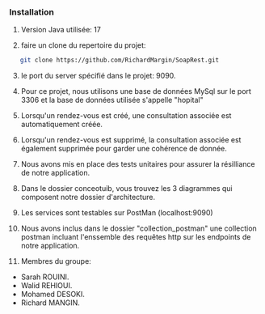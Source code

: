 ### Installation

1. Version Java utilisée: 17

2. faire un clone du repertoire du projet:

```sh
   git clone https://github.com/RichardMargin/SoapRest.git
```

3. le port du server spécifié dans le projet: 9090.

4. Pour ce projet, nous utilisons une base de données MySql sur le port 3306 et la base de données utilisée s'appelle "hopital"

5. Lorsqu'un rendez-vous est créé, une consultation associée est automatiquement créée.

6. Lorsqu'un rendez-vous est supprimé, la consultation associée est également supprimée pour garder une cohérence de donnée.

7. Nous avons mis en place des tests unitaires pour assurer la résilliance de notre application.

8. Dans le dossier conceotuib, vous trouvez les 3 diagrammes qui composent notre dossier d'architecture.

9. Les services sont testables sur PostMan (localhost:9090)

10. Nous avons inclus dans le dossier "collection_postman" une collection postman incluant l'enssemble des requêtes http sur les endpoints de notre application.

11. Membres du groupe:

- Sarah ROUINI.
- Walid REHIOUI.
- Mohamed DESOKI.
- Richard MANGIN.
